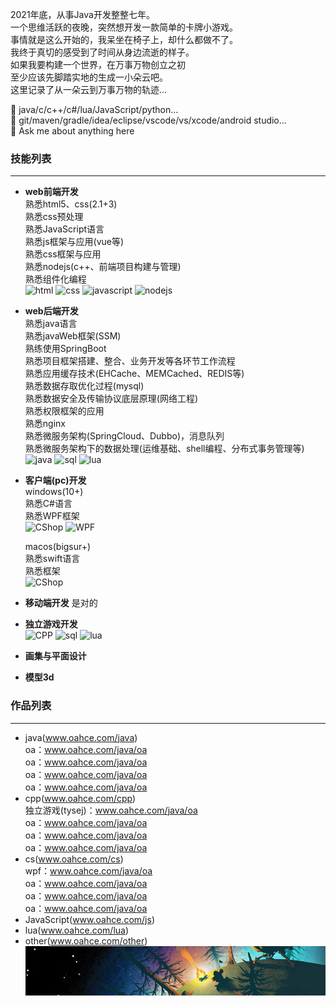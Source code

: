 2021年底，从事Java开发整整七年。  
一个思维活跃的夜晚，突然想开发一款简单的卡牌小游戏。  
事情就是这么开始的，我呆坐在椅子上，却什么都做不了。  
我终于真切的感受到了时间从身边流逝的样子。  
如果我要构建一个世界，在万事万物创立之初  
至少应该先脚踏实地的生成一小朵云吧。  
这里记录了从一朵云到万事万物的轨迹...

🔔 java/c/c++/c#/lua/JavaScript/python...  
👟 git/maven/gradle/idea/eclipse/vscode/vs/xcode/android studio...  
🏡 Ask me about anything here  

### 技能列表
---
- **web前端开发**  
  熟悉html5、css(2.1+3)  
  熟悉css预处理  
  熟悉JavaScript语言  
  熟悉js框架与应用(vue等)  
  熟悉css框架与应用  
  熟悉nodejs(c++、前端项目构建与管理)  
  熟悉组件化编程  
  ![html](https://img.shields.io/reddit/subreddit-subscribers/html?color=9932CC&label=html&style=flat-square)
  ![css](https://img.shields.io/reddit/subreddit-subscribers/css?color=7B68EE&label=css&style=flat-square)
  ![javascript](https://img.shields.io/reddit/subreddit-subscribers/JavaScript?color=008B8B&label=JavaScript&style=flat-square)
  ![nodejs](https://img.shields.io/reddit/subreddit-subscribers/nodejs?color=90EE90&label=nodejs&style=flat-square)  
  
- **web后端开发**  
  熟悉java语言  
  熟悉javaWeb框架(SSM)  
  熟练使用SpringBoot  
  熟悉项目框架搭建、整合、业务开发等各环节工作流程  
  熟悉应用缓存技术(EHCache、MEMCached、REDIS等)  
  熟悉数据存取优化过程(mysql)  
  熟悉数据安全及传输协议底层原理(网络工程)  
  熟悉权限框架的应用  
  熟悉nginx  
  熟悉微服务架构(SpringCloud、Dubbo)，消息队列  
  熟悉微服务架构下的数据处理(运维基础、shell编程、分布式事务管理等)  
  ![java](https://img.shields.io/reddit/subreddit-subscribers/java?color=9932CC&label=java&style=flat-square)
  ![sql](https://img.shields.io/reddit/subreddit-subscribers/mysql?color=90EE90&label=mysql&style=flat-square)
  ![lua](https://img.shields.io/reddit/subreddit-subscribers/JavaScript?color=008B8B&label=JavaScript&style=flat-square)  
  
- **客户端(pc)开发**  
  windows(10+)  
  熟悉C#语言  
  熟悉WPF框架  
  ![CShop](https://img.shields.io/badge/-Cshop-E34F26?style=flat-square)
  ![WPF](https://img.shields.io/reddit/subreddit-subscribers/WPF?color=90EE90&label=WPF&style=flat-square)    
  
  macos(bigsur+)  
  熟悉swift语言  
  熟悉框架  
  ![CShop](https://img.shields.io/badge/-Cshop-E34F26?style=flat-square)  
  
- **移动端开发**
  是对的  
  
- **独立游戏开发**  
  ![CPP](https://img.shields.io/reddit/subreddit-subscribers/cpp?color=9932CC&label=cpp&style=flat-square)
  ![sql](https://img.shields.io/reddit/subreddit-subscribers/mysql?color=90EE90&label=mysql&style=flat-square)
  ![lua](https://img.shields.io/reddit/subreddit-subscribers/JavaScript?color=008B8B&label=JavaScript&style=flat-square)  
  
- **画集与平面设计**

- **模型3d**  

### 作品列表
---
- java(www.oahce.com/java)  
  oa：www.oahce.com/java/oa  
  oa：www.oahce.com/java/oa  
  oa：www.oahce.com/java/oa  
  oa：www.oahce.com/java/oa  
- cpp(www.oahce.com/cpp)  
  独立游戏(tysej)：www.oahce.com/java/oa  
  oa：www.oahce.com/java/oa  
  oa：www.oahce.com/java/oa  
  oa：www.oahce.com/java/oa  
- cs(www.oahce.com/cs)  
  wpf：www.oahce.com/java/oa  
  oa：www.oahce.com/java/oa  
  oa：www.oahce.com/java/oa  
  oa：www.oahce.com/java/oa  
- JavaScript(www.oahce.com/js)  
- lua(www.oahce.com/lua)  
- other(www.oahce.com/other)  
![hew](https://raw.githubusercontent.com/oahce/Images4blog/main/oahce-imgs/1.png)  
